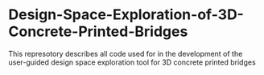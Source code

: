 # Design-Space-Exploration-of-3D-Concrete-Printed-Bridges
This represotory describes all code used for in the development of the user-guided design space exploration tool for 3D concrete printed bridges
